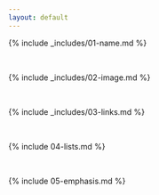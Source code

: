 ```yaml
---
layout: default
---
```


{% include _includes/01-name.md %}

<br>

{% include _includes/02-image.md %}

<br>

{% include _includes/03-links.md %}

<br>

{% include 04-lists.md %}

<br>

{% include 05-emphasis.md %}